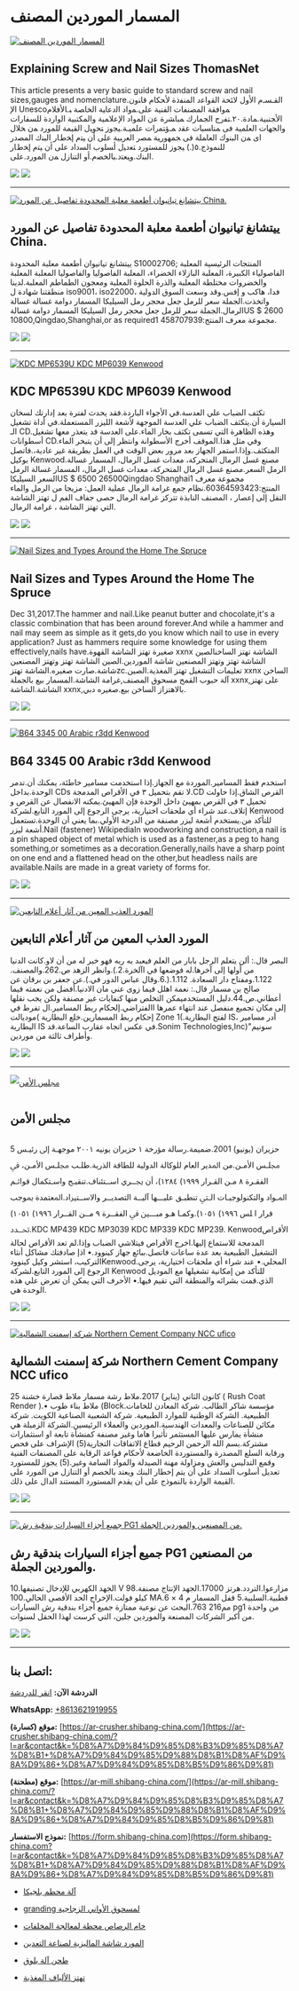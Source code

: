 # المسمار الموردين المصنف

<a href="https://swt.shibang-china.com/?l=ar&img&k=%D8%A7%D9%84%D9%85%D8%B3%D9%85%D8%A7%D8%B1+%D8%A7%D9%84%D9%85%D9%88%D8%B1%D8%AF%D9%8A%D9%86+%D8%A7%D9%84%D9%85%D8%B5%D9%86%D9%81" target="_blank">![المسمار الموردين المصنف](http://static.shibang-china.com/all-800x300/750.jpg)</a>

## Explaining Screw and Nail Sizes ThomasNet
This article presents a very basic guide to standard screw and nail sizes,gauges and nomenclature.ﺍﻟﻘـﺴـﻡ ﺍﻷﻭل ﻻﺌﺤﺔ ﺍﻟﻘﻭﺍﻋﺩ ﺍﻟﻤﻨﻔﺫﺓ ﻷﺤﻜﺎﻡ ﻗﺎﻨﻭﻥ ﺍﻹ Unescoﻤﻭﺍﻓﻘﺔ ﺍﻟﻤﺼﻨﻔﺎﺕ ﺍﻟﻔﻨﻴﺔ ﻋﻠﻰ.ﻤﻭﺍﺩ ﺍﻟﺩﻋﺎﻴﺔ ﺍﻟﺨﺎﺼﺔ ﺒ.ﺎﻷﻓﻼﻡ ﺍﻷﺠﻨﺒﻴﺔ.ﻤﺎﺩﺓ.٢٠.ﺘﻔﺭﺝ ﺍﻟﺠﻤﺎﺭﻙ ﻤﺒﺎﺸﺭﺓ ﻋﻥ ﺍﻟﻤﻭﺍﺩ ﺍﻹﻋﻼﻤﻴﺔ ﻭﺍﻟﻤﻜﺘﺒﻴﺔ ﺍﻟﻭﺍﺭﺩﺓ ﻟﻠﺴﻔﺎﺭﺍﺕ ﻭﺍﻟﺠﻬﺎﺕ ﺍﻟﻌﻠﻤﻴﺔ ﻓﻰ ﻤﻨﺎﺴﺒﺎﺕ ﻋﻘﺩ ﻤـﺅﺘﻤﺭﺍﺕ ﻋﻠﻤﻴـﺔ.ﻴﺠﻭﺯ ﺘﺤﻭﻴل ﺍﻟﻘﻴﻤﺔ ﻟﻠﻤﻭﺭﺩ ﻤﻥ ﺨﻼل ﺍﻯ ﻤﻥ ﺍﻟﺒﻨﻭﻙ ﺍﻟﻌﺎﻤﻠﺔ ﻓﻰ ﺠﻤﻬﻭﺭﻴﺔ ﻤﺼﺭ ﺍﻟﻌﺭﺒﻴﺔ ﻋﻠﻰ ﺃﻥ ﻴﺘﻡ ﺇﺨﻁﺎﺭ ﺍﻟﺒﻨﻙ ﺍﻟﻤﺼﺩﺭ ﻟﻠﻨﻤﻭﺫﺝ.٥(.) ﻴﺠﻭﺯ ﻟﻠﻤﺴﺘﻭﺭﺩ ﺘﻌﺩﻴل ﺃﺴﻠﻭﺏ ﺍﻟﺴﺩﺍﺩ ﻋﻠﻰ ﺃﻥ ﻴﺘﻡ ﺇﺨﻁﺎﺭ ﺍﻟﺒﻨﻙ.ﻭﻴﻌﺘﺩ.ﺒﺎﻟﺨﺼﻡ.ﺃﻭ ﺍﻟﺘﻨﺎﺯل ﻤﻥ ﺍﻟﻤﻭﺭﺩ.ﻋﻠﻰ.


<a href="https://whatsapp.shibangsoft.com/WhatsApp.php" target="_blank" title="WhatsApp">![](http://static.shibang-china.com/icon/whatsapp.png)</a> <a href="https://swt.shibang-china.com/?l=ar&icon&k=%D8%A7%D9%84%D9%85%D8%B3%D9%85%D8%A7%D8%B1+%D8%A7%D9%84%D9%85%D9%88%D8%B1%D8%AF%D9%8A%D9%86+%D8%A7%D9%84%D9%85%D8%B5%D9%86%D9%81" target="_blank">![](http://static.shibang-china.com/icon/chat-ar.png)</a>

---

<a href="https://swt.shibang-china.com/?l=ar&img&k=%D8%A7%D9%84%D9%85%D8%B3%D9%85%D8%A7%D8%B1+%D8%A7%D9%84%D9%85%D9%88%D8%B1%D8%AF%D9%8A%D9%86+%D8%A7%D9%84%D9%85%D8%B5%D9%86%D9%81" target="_blank">![ييتشانغ تيانيوان أطعمة معلبة المحدودة تفاصيل عن المورد China.](http://static.shibang-china.com/all-800x300/1338.jpg)</a>

## ييتشانغ تيانيوان أطعمة معلبة المحدودة تفاصيل عن المورد China.
ييتشانغ تيانيوان أطعمة معلبة المحدودة S10002706; المنتجات الرئيسية المعلبة الفاصولياء الكبيرة، المعلبة البازلاء الخضراء، المعلبة الفاصوليا والفاصوليا المعلبة المعلبة والخضروات مختلطة المعلبة والذرة الحلوة المعلبة ومعجون الطماطم المعلبة.لدينا منطقتنا شهادة ل iso9001، iso22000، فدا، هاكب و إفس.وقد وسعت السوق الدولية واتخذت.الجملة سعر للرمل جعل محجر رمل السيليكا المسمار دوامة غسالة غسالة الرمال.الجملة سعر للرمل جعل محجر رمل السيليكا المسمار دوامة غسالةUS $ 2600 10800,Qingdao,Shanghai,or as required1 مجموعة معرف المنتج:458707939.


<a href="https://whatsapp.shibangsoft.com/WhatsApp.php" target="_blank" title="WhatsApp">![](http://static.shibang-china.com/icon/whatsapp.png)</a> <a href="https://swt.shibang-china.com/?l=ar&icon&k=%D8%A7%D9%84%D9%85%D8%B3%D9%85%D8%A7%D8%B1+%D8%A7%D9%84%D9%85%D9%88%D8%B1%D8%AF%D9%8A%D9%86+%D8%A7%D9%84%D9%85%D8%B5%D9%86%D9%81" target="_blank">![](http://static.shibang-china.com/icon/chat-ar.png)</a>

---

<a href="https://swt.shibang-china.com/?l=ar&img&k=%D8%A7%D9%84%D9%85%D8%B3%D9%85%D8%A7%D8%B1+%D8%A7%D9%84%D9%85%D9%88%D8%B1%D8%AF%D9%8A%D9%86+%D8%A7%D9%84%D9%85%D8%B5%D9%86%D9%81" target="_blank">![KDC MP6539U KDC MP6039 Kenwood](http://static.shibang-china.com/all-800x300/1428.jpg)</a>

## KDC MP6539U KDC MP6039 Kenwood
ﺗﻜﺜﻒ اﻟﻀﺒﺎب ﻋﻠﻲ اﻟﻌﺪﺳﺔ.ﻓﻲ اﻷﺟﻮاء اﻟﺒﺎردة.ﻓﻘﺪ ﻳﺤﺪث ﻟﻔﺘﺮة ﺑﻌﺪ إدارﺗﻚ ﻟﺴﺨﺎن اﻟﺴﻴﺎرة أن.ﻳﺘﻜﺜﻒ اﻟﻀﺒﺎب ﻋﻠﻲ اﻟﻌﺪﺳﺔ اﻟﻤﻮﺟﻬﺔ ﻷﺷﻌﺔ اﻟﻠﻴﺰر اﻟﻤﺴﺘﻌﻤﻠﺔ.ﻓﻲ أداة ﺗﺸﻐﻴﻞ اﻟـ CD.وﻫﺬه اﻟﻈﺎﻫﺮة اﻟﺘﻲ ﺗﺴﻤﻰ ﺗﻜﺜﻒ ﺑﺨﺎر اﻟﻤﺎء.ﻋﻠﻰ اﻟﻌﺪﺳﺔ ﻗﺪ ﻳﺘﻌﺬر ﻣﻌﻬﺎ ﺗﺸﻐﻴﻞ أﺳﻄﻮاﻧﺎت CD.وﻓﻲ ﻣﺜﻞ ﻫﺬا.اﻟﻤﻮﻗﻒ أﺧﺮج اﻷﺳﻄﻮاﻧﺔ واﻧﺘﻈﺮ إﻟﻰ أن ﻳﺘﺒﺨﺮ اﻟﻤﺎء اﻟﻤﺘﻜﺜﻒ.وإذا.اﺳﺘﻤﺮ اﻟﺠﻬﺎز ﺑﻌﺪ ﻣﺮور ﺑﻌﺾ اﻟﻮﻗﺖ ﻓﻲ اﻟﻌﻤﻞ ﺑﻄﺮﻳﻘﺔ ﻏﻴﺮ ﻋﺎدﻳﺔ،.ﻓﺎﺗﺼﻞ ﺑﻮﻛﻴﻞ Kenwood.مصنع غسل الرمال المتحركة، معدات غسل الرمال، المسمار غسالة الرمل السعر.مصنع غسل الرمال المتحركة، معدات غسل الرمال، المسمار غسالة الرمل السعر السيليكاUS $ 6500 26500Qingdao Shanghai1 مجموعة معرف المنتج:60364593423.نظام جمع غرامة الرمال عملية العمل: مزيجا من الرمل والماء النقل إلى إعصار ، المصنف النابذة تتركز غرامة الرمال حصى جفاف الفم ل تهتز الشاشة التي تهتز الشاشة ، غرامة الرمال.


<a href="https://whatsapp.shibangsoft.com/WhatsApp.php" target="_blank" title="WhatsApp">![](http://static.shibang-china.com/icon/whatsapp.png)</a> <a href="https://swt.shibang-china.com/?l=ar&icon&k=%D8%A7%D9%84%D9%85%D8%B3%D9%85%D8%A7%D8%B1+%D8%A7%D9%84%D9%85%D9%88%D8%B1%D8%AF%D9%8A%D9%86+%D8%A7%D9%84%D9%85%D8%B5%D9%86%D9%81" target="_blank">![](http://static.shibang-china.com/icon/chat-ar.png)</a>

---

<a href="https://swt.shibang-china.com/?l=ar&img&k=%D8%A7%D9%84%D9%85%D8%B3%D9%85%D8%A7%D8%B1+%D8%A7%D9%84%D9%85%D9%88%D8%B1%D8%AF%D9%8A%D9%86+%D8%A7%D9%84%D9%85%D8%B5%D9%86%D9%81" target="_blank">![Nail Sizes and Types Around the Home The Spruce](http://static.shibang-china.com/all-800x300/30.jpg)</a>

## Nail Sizes and Types Around the Home The Spruce
Dec 31,2017.The hammer and nail.Like peanut butter and chocolate,it&#39;s a classic combination that has been around forever.And while a hammer and nail may seem as simple as it gets,do you know which nail to use in every application? Just as hammers require some knowledge for using them effectively,nails have.صغيرة تهتز الشاشة القهوة xxnx الشاشة تهتز الساخنالصين الشاشة تهتز وتهتز المصنعين شاشة الموردين.الصين الشاشة تهتز وتهتز المصنعين شاشة.صارت صغيره.الشاشة تهتزzc.تعليمات التشغيل تهتز المغذية.الصين xxnx الساخن آلة حبوب القمح مسحوق المصنف,غرامة الشاشة.المسمار بيع بالجملة xxnx,على تهتز الشاشة.الشاشة xxnx,بالاهتزاز الساخن بيع.صغيره دبي.


<a href="https://whatsapp.shibangsoft.com/WhatsApp.php" target="_blank" title="WhatsApp">![](http://static.shibang-china.com/icon/whatsapp.png)</a> <a href="https://swt.shibang-china.com/?l=ar&icon&k=%D8%A7%D9%84%D9%85%D8%B3%D9%85%D8%A7%D8%B1+%D8%A7%D9%84%D9%85%D9%88%D8%B1%D8%AF%D9%8A%D9%86+%D8%A7%D9%84%D9%85%D8%B5%D9%86%D9%81" target="_blank">![](http://static.shibang-china.com/icon/chat-ar.png)</a>

---

<a href="https://swt.shibang-china.com/?l=ar&img&k=%D8%A7%D9%84%D9%85%D8%B3%D9%85%D8%A7%D8%B1+%D8%A7%D9%84%D9%85%D9%88%D8%B1%D8%AF%D9%8A%D9%86+%D8%A7%D9%84%D9%85%D8%B5%D9%86%D9%81" target="_blank">![B64 3345 00 Arabic r3dd Kenwood](http://static.shibang-china.com/all-800x300/638.jpg)</a>

## B64 3345 00 Arabic r3dd Kenwood
اﺳﺘﺨﺪم ﻓﻘﻂ اﻟﻤﺴﺎﻣﻴﺮ.اﻟﻤﻮردة ﻣﻊ اﻟﺠﻬﺎز.إذا اﺳﺘﺨﺪﻣﺖ ﻣﺴﺎﻣﻴﺮ ﺧﺎﻃﺌﺔ، ﻳﻤﻜﻨﻚ أن.ﺗﺪﻣﺮ اﻟﻮﺣﺪة.ﺑﺪاﺧﻞ CDs ﻻ ﺗﻘﻢ ﺑﺘﺤﻤﻴﻞ ٣ ﻓﻲ اﻷﻗﺮاص اﻟﻤﺪﻣﺠﺔ.CD اﻟﻘﺮص اﻟﺸﺎق.إذا ﺣﺎوﻟﺖ ﺗﺤﻤﻴﻞ ٣ ﻓﻲ اﻟﻘﺮص ﺑﻤﻬﻴﺊ داﺧﻞ اﻟﻮﺣﺪة ﻓﺈن اﻟﻤﻬﻴﺊ.ﻳﻤﻜﻨﻪ اﻻﻧﻔﺼﺎل ﻋﻦ اﻟﻘﺮص و إﺗﻼف.ﻋﻨﺪ ﺷﺮاء أي ﻣﻠﺤﻘﺎت اﺧﺘﻴﺎرﻳﺔ، ﻳﺮﺟﻰ اﻟﺮﺟﻮع إﻟﻰ اﻟﻤﻮرد اﻟﺘﺎﺑﻊ.ﻟﺸﺮﻛﺔ Kenwood ﻟﻠﺘﺄﻛﺪ ﻣﻦ.ﻳﺴﺘﺨﺪم أﺷﻌﺔ ﻟﻴﺰر ﻣﺼﻨﻔﺔ ﻣﻦ اﻟﺪرﺟﺔ اﻷوﻟﻲ.ﺑﻤﺎ ﻳﻌﻨﻲ أن اﻟﻮﺣﺪة.ﺗﺴﺘﻌﻤﻞ أﺷﻌﺔ ﻟﻴﺰر.Nail (fastener) WikipediaIn woodworking and construction,a nail is a pin shaped object of metal which is used as a fastener,as a peg to hang something,or sometimes as a decoration.Generally,nails have a sharp point on one end and a flattened head on the other,but headless nails are available.Nails are made in a great variety of forms for.


<a href="https://whatsapp.shibangsoft.com/WhatsApp.php" target="_blank" title="WhatsApp">![](http://static.shibang-china.com/icon/whatsapp.png)</a> <a href="https://swt.shibang-china.com/?l=ar&icon&k=%D8%A7%D9%84%D9%85%D8%B3%D9%85%D8%A7%D8%B1+%D8%A7%D9%84%D9%85%D9%88%D8%B1%D8%AF%D9%8A%D9%86+%D8%A7%D9%84%D9%85%D8%B5%D9%86%D9%81" target="_blank">![](http://static.shibang-china.com/icon/chat-ar.png)</a>

---

<a href="https://swt.shibang-china.com/?l=ar&img&k=%D8%A7%D9%84%D9%85%D8%B3%D9%85%D8%A7%D8%B1+%D8%A7%D9%84%D9%85%D9%88%D8%B1%D8%AF%D9%8A%D9%86+%D8%A7%D9%84%D9%85%D8%B5%D9%86%D9%81" target="_blank">![المورد العذب المعين من آثار أعلام التابعين](http://static.shibang-china.com/all-800x300/46.jpg)</a>

## المورد العذب المعين من آثار أعلام التابعين
البصر قال.: ألن يتعلم الرجل بابار من العلم فيعبد به ربه فهو خير له من أن لاو.كانت الدنيا من أولها إلى آخرها.له فوضعها في اآلخرة.2.).وانظر الزهد ص.262.والمصنف. 1.122.ومفتاح دار السعادة. 1.112.(.6.وقال عباس الدور في.).عن جعفر بن برقان عن صالح بن مسمار قال.: نعمة اهلل فيما زوى عني مان الادنيا.أفضل من نعمته فيما أعطاني.ص.44.دليل المستخدميمكن التخلص منها كنفايات غير مصنفة ولكن يجب نقلها إلى مكان تجميع منفصل عند انتهاء عمرها االفتراضي.إلحكام ربط المسامير.ال تفرط في إحكام ربط المسمارين.خلع البطارية )موديالت Zone 1(.لفتح البطارية IS، أدر مسامير البطارية IS في عكس اتجاه عقارب الساعة.قد.Sonim Technologies,Incسونيم&quot;( وأطراف ثالثة من موردين.


<a href="https://whatsapp.shibangsoft.com/WhatsApp.php" target="_blank" title="WhatsApp">![](http://static.shibang-china.com/icon/whatsapp.png)</a> <a href="https://swt.shibang-china.com/?l=ar&icon&k=%D8%A7%D9%84%D9%85%D8%B3%D9%85%D8%A7%D8%B1+%D8%A7%D9%84%D9%85%D9%88%D8%B1%D8%AF%D9%8A%D9%86+%D8%A7%D9%84%D9%85%D8%B5%D9%86%D9%81" target="_blank">![](http://static.shibang-china.com/icon/chat-ar.png)</a>

---

<a href="https://swt.shibang-china.com/?l=ar&img&k=%D8%A7%D9%84%D9%85%D8%B3%D9%85%D8%A7%D8%B1+%D8%A7%D9%84%D9%85%D9%88%D8%B1%D8%AF%D9%8A%D9%86+%D8%A7%D9%84%D9%85%D8%B5%D9%86%D9%81" target="_blank">![ﳎﻠﺲ اﻷﻣﻦ](http://static.shibang-china.com/all-800x300/1066.jpg)</a>

## ﳎﻠﺲ اﻷﻣﻦ
5 حزيران (يونيو) 2001.ﺿﻤﻴﻤﺔ.رﺳﺎﻟﺔ ﻣﺆرﺧﺔ ١ ﺣﺰﻳﺮان ﻳﻮﻧﻴﻪ ٢٠٠١ ﻣﻮﺟﻬـﺔ إﱃ رﺋﻴـﺲ ﳎﻠـﺲ اﻷﻣـﻦ.ﻣﻦ اﳌﺪﻳﺮ اﻟﻌﺎم ﻟﻠﻮﻛﺎﻟﺔ اﻟﺪوﻟﻴﺔ ﻟﻠﻄﺎﻗﺔ اﻟﺬرﻳﺔ.ﻃﻠـﺐ ﳎﻠـﺲ اﻷﻣـﻦ، ﰲ اﻟﻔﻘـﺮة ٨ ﻣـﻦ اﻟﻘـﺮار ١٩٩٩) ١٢٨٤)، أن ﳚــﺮي اﺳــﺘﺌﻨﺎف.ﺗﻨﻘﻴـﺢ واﺳـﺘﻜﻤﺎل ﻗﻮاﺋـﻢ اﳌـﻮاد واﻟﺘﻜﻨﻮﻟﻮﺟﻴـﺎت اﻟـﱵ ﺗﻨﻄﺒـﻖ ﻋﻠﻴـــﻬﺎ آﻟﻴــﺔ اﻟﺘﺼﺪﻳــﺮ واﻻﺳــﺘﲑاد.اﳌﻌﺘﻤﺪة ﲟﻮﺟﺐ ﻗﺮار ا ﻠﺲ ١٩٩٦) ١٠٥١).وﻛﻤـﺎ ﻫـﻮ ﻣﺒـــﲔ ﰲ اﻟﻔﻘــﺮة ٩ ﻣــﻦ اﻟﻘــﺮار ١٩٩٦) ١٠٥١) ﲢــﺪد.KDC MP439 KDC MP3039 KDC MP339 KDC MP239. Kenwoodاﻷﻗﺮاص اﻟﻤﺪﻣﺠﺔ ﻟﻼﺳﺘﻤﺎع إﻟﻴﻬﺎ.اﺧﺮج اﻷﻗﺮاص ﻓﻴﺘﻼﺷﻲ اﻟﻀﺒﺎب وإذا.ﻟﻢ ﺗﻌﺪ اﻷﻗﺮاص ﻟﺤﺎﻟﺔ اﻟﺘﺸﻐﻴﻞ اﻟﻄﺒﻴﻌﻴﺔ ﺑﻌﺪ ﻋﺪة ﺳﺎﻋﺎت ﻓﺎﺗﺼﻞ.ﺑﺒﺎﺋﻊ ﺟﻬﺎز ﻛﻴﻨﻮود.• اذإ ﺻﺎدﻓﺘﻚ ﻣﺸﺎﻛﻞ أﻧﺜﺎء اﻟﺘﺮﻛﻴﺐ، اﺳﺘﺸﺮ وﻛﻴﻞ ﻛﻴﻨﻮودKenwood.اﻟﻤﺤﻠﻲ.• ﻋﻨﺪ ﺷﺮاء أي ﻣﻠﺤﻘﺎت اﺧﺘﻴﺎرﻳﺔ، ﻳﺮﺟﻰ اﻟﺮﺟﻮع إﻟﻰ اﻟﻤﻮرد اﻟﺘﺎﺑﻊ.ﻟﺸﺮﻛﺔ Kenwood ﻟﻠﺘﺄﻛﺪ ﻣﻦ إﻣﻜﺎﻧﻴﺔ ﺗﺸﻐﻴﻠﻬﺎ ﻣﻊ اﻟﻤﻮدﻳﻞ اﻟﺬي.ﻗﻤﺖ ﺑﺸﺮاﺋﻪ واﻟﻤﻨﻄﻘﺔ اﻟﺘﻲ ﺗﻘﻴﻢ ﻓﻴﻬﺎ.• اﻷﺣﺮف اﻟﺘﻲ ﻳﻤﻜﻦ أن ﺗﻌﺮض ﻋﻠﻲ ﻫﺬه اﻟﻮﺣﺪة ﻫﻲ.


<a href="https://whatsapp.shibangsoft.com/WhatsApp.php" target="_blank" title="WhatsApp">![](http://static.shibang-china.com/icon/whatsapp.png)</a> <a href="https://swt.shibang-china.com/?l=ar&icon&k=%D8%A7%D9%84%D9%85%D8%B3%D9%85%D8%A7%D8%B1+%D8%A7%D9%84%D9%85%D9%88%D8%B1%D8%AF%D9%8A%D9%86+%D8%A7%D9%84%D9%85%D8%B5%D9%86%D9%81" target="_blank">![](http://static.shibang-china.com/icon/chat-ar.png)</a>

---

<a href="https://swt.shibang-china.com/?l=ar&img&k=%D8%A7%D9%84%D9%85%D8%B3%D9%85%D8%A7%D8%B1+%D8%A7%D9%84%D9%85%D9%88%D8%B1%D8%AF%D9%8A%D9%86+%D8%A7%D9%84%D9%85%D8%B5%D9%86%D9%81" target="_blank">![ﺷﺮﻛﺔ إﺳﻤﻨﺖ اﻟﺸﻤﺎﻟﻴﺔ Northern Cement Company NCC ufico](http://static.shibang-china.com/all-800x300/1463.jpg)</a>

## ﺷﺮﻛﺔ إﺳﻤﻨﺖ اﻟﺸﻤﺎﻟﻴﺔ Northern Cement Company NCC ufico
25 كانون الثاني (يناير) 2017.ﻣﻼط رﺷﺔ ﻣﺴﻤﺎر ﻣﻼط ﻗﺼﺎرة ﺧﺸﻨﺔ ( Rush Coat Render ).• ﻣﻼط ﺑﻨﺎء ﻃﻮب (Block.ﻣﺆﺳﺴﺔ ﺷﺎﻛﺮ اﻟﻄﺎﻟﺐ. ﺷﺮﻛﺔ اﻟﻤﻌﺎدن ﻟﻠﺨﺎﻣﺎت اﻟﻄﺒﻴﻌﻴﺔ. اﻟﺸﺮﻛﺔ اﻟﻮﻃﻨﻴﺔ ﻟﻠﻤﻮارد اﻟﻄﺒﻴﻌﻴﺔ. ﺷﺮﻛﺔ اﻟﺸﻌﺒﻴﺔ اﻟﺼﻨﺎﻋﻴﺔ اﻟﻜﻮﻳﺖ. ﺷﺮﻛﺔ ﻣﻜﺎﺋﻦ ﻟﻠﺼﻨﺎﻋﺎت واﻟﻤﻌﺪات اﻟﻬﻨﺪﺳﻴﺔ.اﻟﻤﻮردﻳﻦ واﻟﻌﻤﻼء اﻟﺮﺋﻴﺴﻴﻦ.اﻟﺸﺮﻛﺔ اﻟﺰﻣﻴﻠﺔ ﻫﻲ ﻣﻨﺸﺄة ﻳﻤﺎرس ﻋﻠﻴﻬﺎ اﻟﻤﺴﺘﺜﻤﺮ ﺗﺄﺛﻴﺮا ﻫﺎﻣﺎ وﻏﻴﺮ ﻣﺼﻨﻔﺔ ﻛﻤﻨﺸﺄة ﺗﺎﺑﻌﺔ او اﺳﺘﺜﻤﺎرات ﻣﺸﺘﺮﻛﺔ.بسم الله الرحمن الرحيم قطاع الاتفاقات التجارية(5) الإشراف على فحص ورقابة السلع المصدرة والمستوردة الخاضعة لأحكام قواعد الرقابة على المصنفات الفنية وقمع التدليس والغش ومزاولة مهنة الصيدلة والمواد السامة وغير.(5) يجوز للمستورد تعديل أسلوب السداد على أن يتم إخطار البنك ويعتد بالخصم أو التنازل من المورد على القيمة الواردة بالنموذج على أن يقدم المستورد المستند الدال على ذلك.


<a href="https://whatsapp.shibangsoft.com/WhatsApp.php" target="_blank" title="WhatsApp">![](http://static.shibang-china.com/icon/whatsapp.png)</a> <a href="https://swt.shibang-china.com/?l=ar&icon&k=%D8%A7%D9%84%D9%85%D8%B3%D9%85%D8%A7%D8%B1+%D8%A7%D9%84%D9%85%D9%88%D8%B1%D8%AF%D9%8A%D9%86+%D8%A7%D9%84%D9%85%D8%B5%D9%86%D9%81" target="_blank">![](http://static.shibang-china.com/icon/chat-ar.png)</a>

---

<a href="https://swt.shibang-china.com/?l=ar&img&k=%D8%A7%D9%84%D9%85%D8%B3%D9%85%D8%A7%D8%B1+%D8%A7%D9%84%D9%85%D9%88%D8%B1%D8%AF%D9%8A%D9%86+%D8%A7%D9%84%D9%85%D8%B5%D9%86%D9%81" target="_blank">![جميع أجزاء السيارات بندقية رش PG1 من المصنعين والموردين الجملة.](http://static.shibang-china.com/all-800x300/1482.jpg)</a>

## جميع أجزاء السيارات بندقية رش PG1 من المصنعين والموردين الجملة.
الجهد الكهربي للإدخال تصنيفها.10 V مزارعوا.التردد.هرتز 17000.الجهد الإنتاج مصنفة.98 كيلو فولت.الإخراج الحد الأقصى الحالي.100 ΜA.قطبية.السلبية.5 قفل المسمار م 4 × 6 مم216 763.البحث عن نوعية ممتازة جميع أجزاء بندقية رش السيارات pg1 من واحدة من أكبر الشركات المصنعة والموردين جلين، التي كرست لهذا الحقل لسنوات.

<a href="https://whatsapp.shibangsoft.com/WhatsApp.php" target="_blank" title="WhatsApp">![](http://static.shibang-china.com/icon/whatsapp.png)</a> <a href="https://swt.shibang-china.com/?l=ar&icon&k=%D8%A7%D9%84%D9%85%D8%B3%D9%85%D8%A7%D8%B1+%D8%A7%D9%84%D9%85%D9%88%D8%B1%D8%AF%D9%8A%D9%86+%D8%A7%D9%84%D9%85%D8%B5%D9%86%D9%81" target="_blank">![](http://static.shibang-china.com/icon/chat-ar.png)</a>

---
## اتصل بنا:

**الدردشة الآن:** [انقر للدردشة](https://swt.shibang-china.com?l=ar&contact&k=%D8%A7%D9%84%D9%85%D8%B3%D9%85%D8%A7%D8%B1+%D8%A7%D9%84%D9%85%D9%88%D8%B1%D8%AF%D9%8A%D9%86+%D8%A7%D9%84%D9%85%D8%B5%D9%86%D9%81)

**WhatsApp:**  [+8613621919955](https://whatsapp.shibangsoft.com/WhatsApp.php)

**موقع (كسارة):** [https://ar-crusher.shibang-china.com/](https://ar-crusher.shibang-china.com/?l=ar&contact&k=%D8%A7%D9%84%D9%85%D8%B3%D9%85%D8%A7%D8%B1+%D8%A7%D9%84%D9%85%D9%88%D8%B1%D8%AF%D9%8A%D9%86+%D8%A7%D9%84%D9%85%D8%B5%D9%86%D9%81)

**موقع (مطحنة):** [https://ar-mill.shibang-china.com/](https://ar-mill.shibang-china.com/?l=ar&contact&k=%D8%A7%D9%84%D9%85%D8%B3%D9%85%D8%A7%D8%B1+%D8%A7%D9%84%D9%85%D9%88%D8%B1%D8%AF%D9%8A%D9%86+%D8%A7%D9%84%D9%85%D8%B5%D9%86%D9%81)

**نموذج الاستفسار:** [https://form.shibang-china.com](https://form.shibang-china.com?l=ar&contact&k=%D8%A7%D9%84%D9%85%D8%B3%D9%85%D8%A7%D8%B1+%D8%A7%D9%84%D9%85%D9%88%D8%B1%D8%AF%D9%8A%D9%86+%D8%A7%D9%84%D9%85%D8%B5%D9%86%D9%81)

* [آلة محطم بلجيكا](../29/%D8%A2%D9%84%D8%A9%20%D9%85%D8%AD%D8%B7%D9%85%20%D8%A8%D9%84%D8%AC%D9%8A%D9%83%D8%A7.md)

* [granding لمسحوق الأواني الزجاجية](../27/granding%20%D9%84%D9%85%D8%B3%D8%AD%D9%88%D9%82%20%D8%A7%D9%84%D8%A3%D9%88%D8%A7%D9%86%D9%8A%20%D8%A7%D9%84%D8%B2%D8%AC%D8%A7%D8%AC%D9%8A%D8%A9.md)

* [خام الرصاص محطة لمعالجة المخلفات](../29/%D8%AE%D8%A7%D9%85%20%D8%A7%D9%84%D8%B1%D8%B5%D8%A7%D8%B5%20%D9%85%D8%AD%D8%B7%D8%A9%20%D9%84%D9%85%D8%B9%D8%A7%D9%84%D8%AC%D8%A9%20%D8%A7%D9%84%D9%85%D8%AE%D9%84%D9%81%D8%A7%D8%AA.md)

* [المورد شاشة الماليزية لصناعة التعدين](../29/%D8%A7%D9%84%D9%85%D9%88%D8%B1%D8%AF%20%D8%B4%D8%A7%D8%B4%D8%A9%20%D8%A7%D9%84%D9%85%D8%A7%D9%84%D9%8A%D8%B2%D9%8A%D8%A9%20%D9%84%D8%B5%D9%86%D8%A7%D8%B9%D8%A9%20%D8%A7%D9%84%D8%AA%D8%B9%D8%AF%D9%8A%D9%86.md)

* [طحن آلة بلوق](../27/%D8%B7%D8%AD%D9%86%20%D8%A2%D9%84%D8%A9%20%D8%A8%D9%84%D9%88%D9%82.md)

* [تهتز الألياف المغذية](../27/%D8%AA%D9%87%D8%AA%D8%B2%20%D8%A7%D9%84%D8%A3%D9%84%D9%8A%D8%A7%D9%81%20%D8%A7%D9%84%D9%85%D8%BA%D8%B0%D9%8A%D8%A9.md)